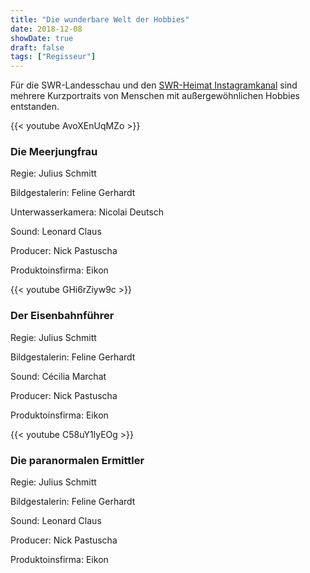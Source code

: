 ```yaml
---
title: "Die wunderbare Welt der Hobbies"
date: 2018-12-08
showDate: true
draft: false
tags: ["Regisseur"]
---
```


Für die SWR-Landesschau und den [SWR-Heimat Instagramkanal](https://www.instagram.com/swr_heimat_bw/?hl=de) sind mehrere Kurzportraits von Menschen mit außergewöhnlichen Hobbies entstanden. 


{{< youtube AvoXEnUqMZo >}}

### Die Meerjungfrau

Regie: Julius Schmitt

Bildgestalerin: Feline Gerhardt

Unterwasserkamera: Nicolai Deutsch

Sound: Leonard Claus

Producer: Nick Pastuscha

Produktoinsfirma: Eikon

{{< youtube GHi6rZiyw9c >}}



### Der Eisenbahnführer

Regie: Julius Schmitt

Bildgestalerin: Feline Gerhardt

Sound: Cécilia Marchat

Producer: Nick Pastuscha

Produktoinsfirma: Eikon


{{< youtube C58uY1lyEOg >}}



### Die paranormalen Ermittler

Regie: Julius Schmitt

Bildgestalerin: Feline Gerhardt

Sound: Leonard Claus

Producer: Nick Pastuscha

Produktoinsfirma: Eikon


